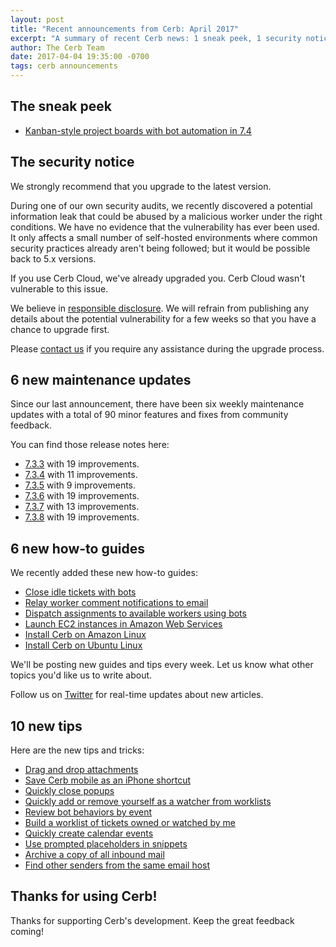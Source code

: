```yaml
---
layout: post
title: "Recent announcements from Cerb: April 2017"
excerpt: "A summary of recent Cerb news: 1 sneak peek, 1 security notice, 6 maintenance updates, 6 how-to guides, and 10 tips."
author: The Cerb Team
date: 2017-04-04 19:35:00 -0700
tags: cerb announcements
---
```


## The sneak peek

* [Kanban-style project boards with bot automation in 7.4](/blog/2017/04/04/Sneak-peek-at-project-boards/)

## The security notice

We strongly recommend that you upgrade to the latest version.

During one of our own security audits, we recently discovered a potential information leak that could be abused by a malicious worker under the right conditions.  We have no evidence that the vulnerability has ever been used.  It only affects a small number of self-hosted environments where common security practices already aren't being followed; but it would be possible back to 5.x versions.

If you use Cerb Cloud, we've already upgraded you.  Cerb Cloud wasn't vulnerable to this issue.

We believe in [responsible disclosure](https://en.wikipedia.org/wiki/Responsible_disclosure).  We will refrain from publishing any details about the potential vulnerability for a few weeks so that you have a chance to upgrade first.

Please [contact us](/contact/) if you require any assistance during the upgrade process.

## 6 new maintenance updates

Since our last announcement, there have been six weekly maintenance updates with a total of 90 minor features and fixes from community feedback.

You can find those release notes here:

* [7.3.3](/releases/7.3.3/) with 19 improvements.
* [7.3.4](/releases/7.3.4/) with 11 improvements.
* [7.3.5](/releases/7.3.5/) with 9 improvements.
* [7.3.6](/releases/7.3.6/) with 19 improvements.
* [7.3.7](/releases/7.3.7/) with 13 improvements.
* [7.3.8](/releases/7.3.8/) with 19 improvements.

## 6 new how-to guides

We recently added these new how-to guides:

* [Close idle tickets with bots](/guides/bots/close-idle-tickets/)
* [Relay worker comment notifications to email](/guides/bots/relay-comment-notifications-email/)
* [Dispatch assignments to available workers using bots](/guides/bots/dispatch-assignments/)
* [Launch EC2 instances in Amazon Web Services](/guides/installation/ec2/)
* [Install Cerb on Amazon Linux](/guides/installation/amazon-linux/)
* [Install Cerb on Ubuntu Linux](/guides/installation/ubuntu/)

We'll be posting new guides and tips every week.  Let us know what other topics you'd like us to write about.

Follow us on [Twitter](https://twitter.com/cerb_ai) for real-time updates about new articles.

## 10 new tips

Here are the new tips and tricks:

* [Drag and drop attachments](/tips/drag-drop-attachments/)
* [Save Cerb mobile as an iPhone shortcut](/tips/save-cerb-mobile-iphone-shortcut/)
* [Quickly close popups](/tips/quickly-close-popups/)
* [Quickly add or remove yourself as a watcher from worklists](/tips/quickly-watch-records-from-worklists/)
* [Review bot behaviors by event](/tips/review-bot-behaviors-by-event/)
* [Build a worklist of tickets owned or watched by me](/tips/owned-or-watched-by-me/)
* [Quickly create calendar events](/tips/calendar-event-shortcut/)
* [Use prompted placeholders in snippets](/tips/snippet-prompted-placeholders/)
* [Archive a copy of all inbound mail](/tips/archive-inbound-mail/)
* [Find other senders from the same email host](/tips/find-similar-senders/)

## Thanks for using Cerb!

Thanks for supporting Cerb's development.  Keep the great feedback coming!
